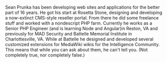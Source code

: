 Sean Prunka has been developing web sites and applications for the better part of 16 years. He got his start at Rosetta Stone, designing and developing a now-extinct CMS-style reseller portal. From there he did some freelance stuff and worked with a nondescript PHP farm. Currently he works as a Senior PHP Engineer (and is learning Node and Angular)in Reston, VA and previously for MAD Security and Battelle Memorial Institute in Charlottesville, VA. While at Battelle he designed and developed several customized extensions for MediaWiki wikis for the Intelligence Community. This means that while you can ask about them, he can't tell you. (Not completely true, nor completely false.)
